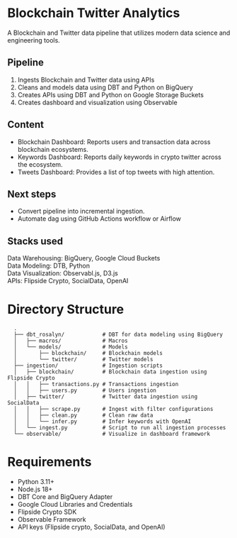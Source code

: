 # Blockchain Twitter Analytics

A Blockchain and Twitter data pipeline that utilizes modern data science and engineering tools.

## Pipeline
1. Ingests Blockchain and Twitter data using APIs
2. Cleans and models data using DBT and Python on BigQuery
3. Creates APIs using DBT and Python on Google Storage Buckets
4. Creates dashboard and visualization using Observable

## Content
- Blockchain Dashboard: Reports users and transaction data across blockchain ecosystems. 
- Keywords Dashboard: Reports daily keywords in crypto twitter across the ecosystem.
- Tweets Dashboard: Provides a list of top tweets with high attention. 

## Next steps
- Convert pipeline into incremental ingestion.
- Automate dag using GitHub Actions workflow or Airflow

## Stacks used
Data Warehousing: BigQuery, Google Cloud Buckets <br>
Data Modeling: DTB, Python <br>
Data Visualization: Observabl.js, D3.js <br>
APIs: Flipside Crypto, SocialData, OpenAI <br>

# Directory Structure  

      .
      ├── dbt_rosalyn/            # DBT for data modeling using BigQuery
      │   ├── macros/             # Macros 
      │   └── models/             # Models
      │       ├── blockchain/     # Blockchain models   
      │       └── twitter/        # Twitter models
      ├── ingestion/              # Ingestion scripts
      │   ├── blockchain/         # Blockchain data ingestion using Flipside Crypto
      │   │   ├── transactions.py # Transactions ingestion   
      │   │   ├── users.py        # Users ingestion
      │   ├── twitter/            # Twitter data ingestion using SocialData
      │   │   ├── scrape.py       # Ingest with filter configurations
      │   │   ├── clean.py        # Clean raw data
      │   │   └── infer.py        # Infer keywords with OpenAI
      │   └── ingest.py           # Script to run all ingestion processes
      └── observable/             # Visualize in dashboard framework

# Requirements
- Python 3.11+
- Node.js 18+
- DBT Core and BigQuery Adapter
- Google Cloud Libraries and Credentials
- Flipside Crypto SDK
- Observable Framework
- API keys (Flipside crypto, SocialData, and OpenAI)

 
